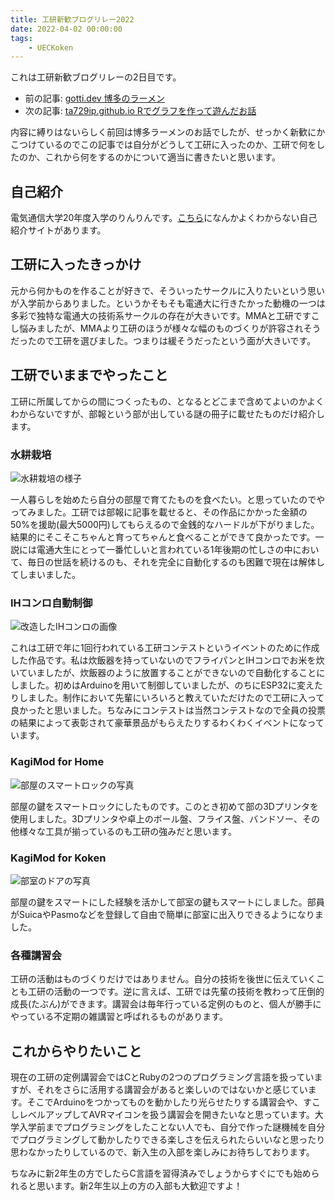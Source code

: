 ```yaml
---
title: 工研新歓ブログリレー2022
date: 2022-04-02 00:00:00
tags:
    - UECKoken
---
```


これは工研新歓ブログリレーの2日目です。

- 前の記事: [gotti.dev 博多のラーメン](https://gotti.dev/post/koken_blog_relay_2022_ramen/)
- 次の記事: [ta729ip.github.io Rでグラフを作って遊んだお話](https://ta729ip.github.io/ta729ip_blog/posts/koken-relay/)

内容に縛りはないらしく前回は博多ラーメンのお話でしたが、せっかく新歓にかこつけているのでこの記事では自分がどうして工研に入ったのか、工研で何をしたのか、これから何をするのかについて適当に書きたいと思います。

<!-- more -->

## 自己紹介

電気通信大学20年度入学のりんりんです。[こちら](https://lnln.dev)になんかよくわからない自己紹介サイトがあります。

## 工研に入ったきっかけ

元から何かものを作ることが好きで、そういったサークルに入りたいという思いが入学前からありました。というかそもそも電通大に行きたかった動機の一つは多彩で独特な電通大の技術系サークルの存在が大きいです。MMAと工研ですこし悩みましたが、MMAより工研のほうが様々な幅のものづくりが許容されそうだったので工研を選びました。つまりは緩そうだったという面が大きいです。

## 工研でいままでやったこと

工研に所属してからの間につくったもの、となるとどこまで含めてよいのかよくわからないですが、部報という部が出している謎の冊子に載せたものだけ紹介します。

### 水耕栽培

![水耕栽培の様子](https://lnln.dev/works/lettuce/005.jpg)

一人暮らしを始めたら自分の部屋で育てたものを食べたい。と思っていたのでやってみました。工研では部報に記事を載せると、その作品にかかった金額の50%を援助(最大5000円)してもらえるので金銭的なハードルが下がりました。結果的にそこそこちゃんと育ってちゃんと食べることができて良かったです。一説には電通大生にとって一番忙しいと言われている1年後期の忙しさの中において、毎日の世話を続けるのも、それを完全に自動化するのも困難で現在は解体してしまいました。



### IHコンロ自動制御

![改造したIHコンロの画像](https://lnln.dev/works/autoIH/thumbnail.jpg)

これは工研で年に1回行われている工研コンテストというイベントのために作成した作品です。私は炊飯器を持っていないのでフライパンとIHコンロでお米を炊いていましたが、炊飯器のように放置することができないので自動化することにしました。初めはArduinoを用いて制御していましたが、のちにESP32に変えたりしました。制作において先輩にいろいろと教えていただけたので工研に入って良かったと思いました。ちなみにコンテストは当然コンテストなので全員の投票の結果によって表彰されて豪華景品がもらえたりするわくわくイベントになっています。



### KagiMod for Home

![部屋のスマートロックの写真](https://lnln.dev/works/KagiMod/KM4H.jpg)

部屋の鍵をスマートロックにしたものです。このとき初めて部の3Dプリンタを使用しました。3Dプリンタや卓上のボール盤、フライス盤、バンドソー、その他様々な工具が揃っているのも工研の強みだと思います。



### KagiMod for Koken

![部室のドアの写真](https://lnln.dev/works/KagiMod/KM4K.jpg)

部屋の鍵をスマートにした経験を活かして部室の鍵もスマートにしました。部員がSuicaやPasmoなどを登録して自由で簡単に部室に出入りできるようになりました。


### 各種講習会

工研の活動はものづくりだけではありません。自分の技術を後世に伝えていくことも工研の活動の一つです。逆に言えば、工研では先輩の技術を教わって圧倒的成長(たぶん)ができます。講習会は毎年行っている定例のものと、個人が勝手にやっている不定期の雑講習と呼ばれるものがあります。



## これからやりたいこと

現在の工研の定例講習会ではCとRubyの2つのプログラミング言語を扱っていますが、それをさらに活用する講習会があると楽しいのではないかと感じています。そこでArduinoをつかってものを動かしたり光らせたりする講習会や、すこしレベルアップしてAVRマイコンを扱う講習会を開きたいなと思っています。大学入学前までプログラミングをしたことない人でも、自分で作った謎機械を自分でプログラミングして動かしたりできる楽しさを伝えられたらいいなと思ったり思わなかったりしているので、新入生の入部を楽しみにお待ちしております。

ちなみに新2年生の方でしたらC言語を習得済みでしょうからすぐにでも始められると思います。新2年生以上の方の入部も大歓迎ですよ！